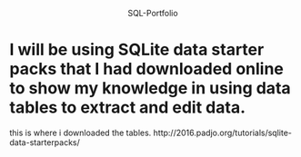 <p align="center"> SQL-Portfolio
 </p>
<h1>
I will be using SQLite data starter packs that I had downloaded online to show my knowledge in using data tables to extract and edit data.
</h1>
</h2>
this is where i downloaded the tables. http://2016.padjo.org/tutorials/sqlite-data-starterpacks/
</h2>
